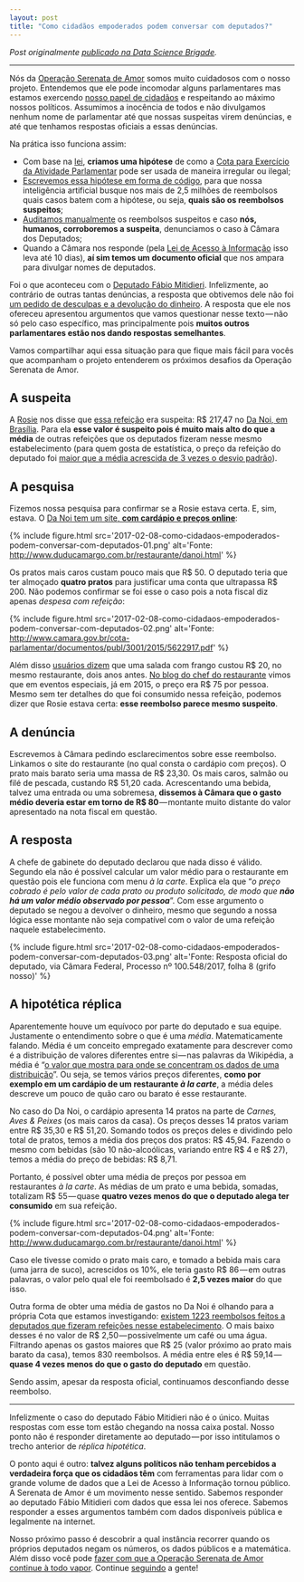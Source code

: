 ```yaml
---
layout: post
title: "Como cidadãos empoderados podem conversar com deputados?"
---
```


_Post originalmente [publicado na Data Science Brigade](http://datasciencebr.com/como-cidadãos-empoderados-podem-conversar-com-deputados-a24ad4020f1b)._

* * *

Nós da [Operação Serenata de Amor](http://serenatadeamor.org) somos muito cuidadosos com o nosso projeto. Entendemos que ele pode incomodar alguns parlamentares mas estamos exercendo [nosso papel de cidadãos](http://datasciencebr.com/serenata-de-amor-e-transpar%C3%AAncia-nos-gastos-p%C3%BAblicos-f964bada722) e respeitando ao máximo nossos políticos. Assumimos a inocência de todos e não divulgamos nenhum nome de parlamentar até que nossas suspeitas virem denúncias, e até que tenhamos respostas oficiais a essas denúncias.

Na prática isso funciona assim:

*   Com base na [lei](http://www2.camara.leg.br/participe/fale-conosco/perguntas-frequentes/cota-para-o-exercicio-da-atividade-parlamentar), **criamos uma hipótese** de como a [Cota para Exercício da Atividade Parlamentar](http://www.camara.gov.br/cota-parlamentar/) pode ser usada de maneira irregular ou ilegal;
*   [Escrevemos essa hipótese em forma de código](http://datasciencebr.com/como-a-rosie-usa-machine-learning-na-serenata-de-amor-9168e0f1909d), para que nossa inteligência artificial busque nos mais de 2,5 milhões de reembolsos quais casos batem com a hipótese, ou seja, **quais são os reembolsos suspeitos**;
*   [Auditamos manualmente](http://datasciencebr.com/como-est%C3%A1-acontecendo-a-hackaton-de-den%C3%BAncias-da-opera%C3%A7%C3%A3o-serenata-de-amor-a8bd193e0c76) os reembolsos suspeitos e caso **nós, humanos, corroboremos a suspeita**, denunciamos o caso à Câmara dos Deputados;
*   Quando a Câmara nos responde (pela [Lei de Acesso à Informação](http://www.acessoainformacao.gov.br/assuntos/conheca-seu-direito/a-lei-de-acesso-a-informacao) isso leva até 10 dias), **aí sim temos um documento oficial** que nos ampara para divulgar nomes de deputados.

Foi o que aconteceu com o [Deputado Fábio Mitidieri](http://www.camara.leg.br/internet/deputado/Dep_Detalhe.asp?id=5830569). Infelizmente, ao contrário de outras tantas denúncias, a resposta que obtivemos dele não foi [um pedido de desculpas e a devolução do dinheiro](https://www.facebook.com/operacaoSerenataDeAmor/posts/602682196590773). A resposta que ele nos ofereceu apresentou argumentos que vamos questionar nesse texto — não só pelo caso específico, mas principalmente pois **muitos outros parlamentares estão nos dando respostas semelhantes**.

Vamos compartilhar aqui essa situação para que fique mais fácil para vocês que acompanham o projeto entenderem os próximos desafios da Operação Serenata de Amor.

## A suspeita

A [Rosie](http://github.com/datasciencebr/rosie) nos disse que [essa refeição](http://www.camara.gov.br/cota-parlamentar/documento?nuDeputadoId=3001&numMes=3&numAno=2015&despesa=13&idDocumento=6234) era suspeita: R$ 217,47 no [Da Noi, em Brasília](http://www.duducamargo.com.br/restaurante/danoi.html). Para ela **esse valor é suspeito pois é muito mais alto do que a média** de outras refeições que os deputados fizeram nesse mesmo estabelecimento (para quem gosta de estatística, o preço da refeição do deputado foi [maior que a média acrescida de 3 vezes o desvio padrão](https://github.com/datasciencebr/rosie/blob/master/rosie/meal_price_outlier_classifier.py#L48)).

## A pesquisa

Fizemos nossa pesquisa para confirmar se a Rosie estava certa. E, sim, estava. O [Da Noi tem um site, **com cardápio e preços online**](http://www.duducamargo.com.br/restaurante/danoi.html):

{% include figure.html src='2017-02-08-como-cidadaos-empoderados-podem-conversar-com-deputados-01.png' alt='Fonte: http://www.duducamargo.com.br/restaurante/danoi.html' %}

Os pratos mais caros custam pouco mais que R$ 50\. O deputado teria que ter almoçado **quatro pratos** para justificar uma conta que ultrapassa R$ 200\. Não podemos confirmar se foi esse o caso pois a nota fiscal diz apenas _despesa com refeição_:

{% include figure.html src='2017-02-08-como-cidadaos-empoderados-podem-conversar-com-deputados-02.png' alt='Fonte: http://www.camara.gov.br/cota-parlamentar/documentos/publ/3001/2015/5622917.pdf' %}

Além disso [usuários dizem](https://foursquare.com/v/da-noi/4d37060d036c548163444989) que uma salada com frango custou R$ 20, no mesmo restaurante, dois anos antes. [No blog do chef do restaurante](http://duducamargo.com.br/blog/final-de-semana-gastronomico-no-da-noi/) vimos que em eventos especiais, já em 2015, o preço era R$ 75 por pessoa. Mesmo sem ter detalhes do que foi consumido nessa refeição, podemos dizer que Rosie estava certa: **esse reembolso parece mesmo suspeito**.

## A denúncia

Escrevemos à Câmara pedindo esclarecimentos sobre esse reembolso. Linkamos o site do restaurante (no qual consta o cardápio com preços). O prato mais barato seria uma massa de R$ 23,30\. Os mais caros, salmão ou filé de pescada, custando R$ 51,20 cada. Acrescentando uma bebida, talvez uma entrada ou uma sobremesa, **dissemos à Câmara que o gasto médio deveria estar em torno de R$ 80** — montante muito distante do valor apresentado na nota fiscal em questão.

## A resposta

A chefe de gabinete do deputado declarou que nada disso é válido. Segundo ela não é possível calcular um valor médio para o restaurante em questão pois ele funciona com menu _à la carte_. Explica ela que “_o preço cobrado é pelo valor de cada prato ou produto solicitado, de modo que_ **_não há um valor médio observado por pessoa_**”. Com esse argumento o deputado se negou a devolver o dinheiro, mesmo que segundo a nossa lógica esse montante não seja compatível com o valor de uma refeição naquele estabelecimento.

{% include figure.html src='2017-02-08-como-cidadaos-empoderados-podem-conversar-com-deputados-03.png' alt='Fonte: Resposta oficial do deputado, via Câmara Federal, Processo nº 100.548/2017, folha 8 (grifo nosso)' %}

## A hipotética réplica

Aparentemente houve um equívoco por parte do deputado e sua equipe. Justamente o entendimento sobre o que é uma _média_. Matematicamente falando. Média é um conceito empregado exatamente para descrever como é a distribuição de valores diferentes entre si — nas palavras da Wikipédia, a média é “[o valor que mostra para onde se concentram os dados de uma distribuição](https://pt.wikipedia.org/wiki/M%C3%A9dia)”. Ou seja, se temos vários preços diferentes, **como por exemplo em um cardápio de um restaurante _à la carte_**, a média deles descreve um pouco de quão caro ou barato é esse restaurante.

No caso do Da Noi, o cardápio apresenta 14 pratos na parte de _Carnes, Aves & Peixes_ (os mais caros da casa). Os preços desses 14 pratos variam entre R$ 35,30 e R$ 51,20\. Somando todos os preços deles e dividindo pelo total de pratos, temos a média dos preços dos pratos: R$ 45,94\. Fazendo o mesmo com bebidas (são 10 não-alcoólicas, variando entre R$ 4 e R$ 27), temos a média do preço de bebidas: R$ 8,71.

Portanto, é possível obter uma média de preços por pessoa em restaurantes _à la carte_. As médias de um prato e uma bebida, somadas, totalizam R$ 55 — quase **quatro vezes menos do que o deputado alega ter consumido** em sua refeição.

{% include figure.html src='2017-02-08-como-cidadaos-empoderados-podem-conversar-com-deputados-04.png' alt='Fonte: http://www.duducamargo.com.br/restaurante/danoi.html' %}

Caso ele tivesse comido o prato mais caro, e tomado a bebida mais cara (uma jarra de suco), acrescidos os 10%, ele teria gasto R$ 86 — em outras palavras, o valor pelo qual ele foi reembolsado é **2,5 vezes maior** do que isso.

Outra forma de obter uma média de gastos no Da Noi é olhando para a própria Cota que estamos investigando: [existem 1223 reembolsos feitos a deputados que fizeram refeições nesse estabelecimento](https://jarbas.serenatadeamor.org/#/cnpjCpf/16955896000445). O mais baixo desses é no valor de R$ 2,50 — possivelmente um café ou uma água. Filtrando apenas os gastos maiores que R$ 25 (valor próximo ao prato mais barato da casa), temos 830 reembolsos. A média entre eles é R$ 59,14 — **quase 4 vezes menos do que o gasto do deputado** em questão.

Sendo assim, apesar da resposta oficial, continuamos desconfiando desse reembolso.

* * *

Infelizmente o caso do deputado Fábio Mitidieri não é o único. Muitas respostas com esse tom estão chegando na nossa caixa postal. Nosso ponto não é responder diretamente ao deputado — por isso intitulamos o trecho anterior de _réplica hipotética_.

O ponto aqui é outro: **talvez alguns políticos não tenham percebidos a verdadeira força que os cidadãos têm** com ferramentas para lidar com o grande volume de dados que a Lei de Acesso à Informação tornou público. A Serenata de Amor é um movimento nesse sentido. Sabemos responder ao deputado Fábio Mitidieri com dados que essa lei nos oferece. Sabemos responder a esses argumentos também com dados disponíveis pública e legalmente na internet.

Nosso próximo passo é descobrir a qual instância recorrer quando os próprios deputados negam os números, os dados públicos e a matemática. Além disso você pode [fazer com que a Operação Serenata de Amor continue à todo vapor](http://apoia.se/serenata). Continue [seguindo](https://www.facebook.com/operacaoSerenataDeAmor/) a gente!
